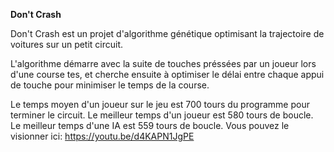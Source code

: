 __Don't Crash__

Don't Crash est un projet d'algorithme génétique optimisant la trajectoire de voitures sur un petit circuit.

L'algorithme démarre avec la suite de touches préssées par un joueur lors d'une course tes, et cherche ensuite à optimiser le délai entre 
chaque appui de touche pour minimiser le temps de la course.

Le temps moyen d'un joueur sur le jeu est 700 tours du programme pour terminer le circuit.
Le meilleur temps d'un joueur est 580 tours de boucle.
Le meilleur temps d'une IA est 559 tours de boucle.
Vous pouvez le visionner ici:
https://youtu.be/d4KAPN1JgPE
